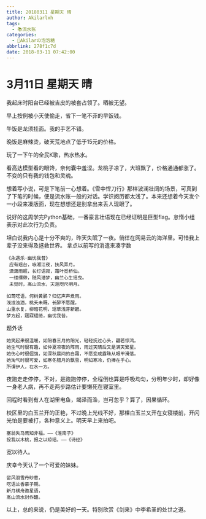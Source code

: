 ```yaml
---
title: 20180311 星期天 晴
author: Akilarlxh
tags:
  - 📚流水账
categories:
  - 🍬Akilarの泡泡糖
abbrlink: 278f1c7d
date: 2018-03-11 07:42:00
---
```

# 3月11日 星期天 晴

我起床时阳台已经被吉皮的被套占领了。晒被无望。

早上按例被小天使偷走，省下一笔不菲的早饭钱。

午饭是龙须挂面。我的手艺不错。

晚饭是麻辣烫，破天荒地点了低于15元的价格。

玩了一下午的全民K歌，热水热水。

看高达模型看的眼馋，奈何囊中羞涩。龙桃子凉了，大班飘了，价格通通都涨了。不变的只有我的钱包和灵魂。

想着写小说，可是下笔前一心想着。《雪中悍刀行》那样波澜壮阔的场景，可真到了下笔的时候，便是流水账一般的对话。学识阅历都太浅了。本来还想着今天发个一小段来凑版面，现在想想还是别拿出来丢人现眼了。

说好的这周学完Python基础，一番豪言壮语现在已经证明是巨型flag。怠惰小组表示对此次行为负责。

坦白说我内心是十分不爽的，昨天失眠了一夜。徜徉在网易云的海洋里。可惜我上辈子没来得及拯救世界。
拿点以前写的消遣来凑字数
```
《永遇乐·幽忧我昔》
 应有瑶台，咏湘江夜，扶风弄月。
 潇潇雨眠，长灯语寂，霜叶觅桥仙。
 一缕缥缈，随风潜梦，幽兰心生摇曳。
 未觉时，高山流水，天涯咫尺明月。

如莺呓语，何树黄鹂？归忆声声煮雨。
浅抿浊酒，桃夭未既，长醉不愿醒。
山重水复，柳暗花明，瑶草浅芽新碧。
梦方起，寤寐缱绻，幽忧我昔。
```
题外话
```
她笑起来很温暖，如阳春三月的阳光，轻轻抚过心头，翩若惊鸿。
她生气时很有趣，如仲夏凉夜的阵雨，雨过天晴后又是满天繁星。
她伤心时很倔强，如深秋晨间的白霜，不愿变成露珠从眼甲滑落。
她淘气时很可爱，如寒冬腊月的飘雪，明知寒冷，仍捧在手心。
所谓伊人，在水一方。
```
夜跑走走停停，不对，是跑跑停停，全程倒也算是呼吸均匀，分明年少时，却好像一身老人病，再不走两步路估计要懒死在寝室里。

回程时看到有人在湖里电鱼，竭泽而渔，岂可忽乎？算了，因果循环。

校区里的白玉兰开的正艳，不过晚上光线不好，那棵白玉兰又开在女寝楼前，开闪光怕是要被打，各种意义上。明天早上来拍吧。
```
塞翁失马焉知非福。——《淮南子》
投我以木桃，报之以琼瑶。——《诗经》
```
宽以待人。

庆幸今天认了一个可爱的妹妹。
```
留风洄雪丹砂意，
呓语兰香慕子期。
新月横舟邀星语，
高山流水封作醴。
```
以上，总的来说，仍是美好的一天。特别欣赏《剑来》中李希圣的处世之道。
